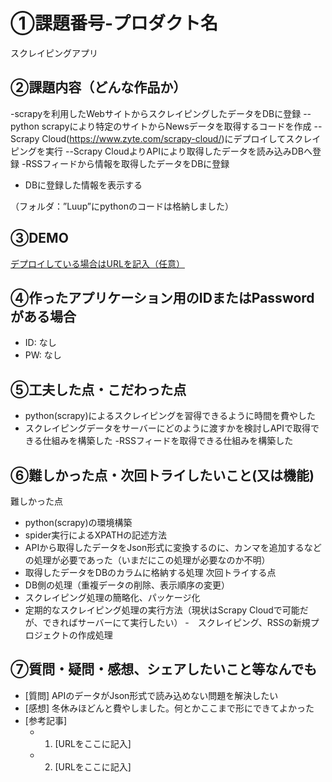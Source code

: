 # ①課題番号-プロダクト名

スクレイピングアプリ

## ②課題内容（どんな作品か）

-scrapyを利用したWebサイトからスクレイピングしたデータをDBに登録
--python scrapyにより特定のサイトからNewsデータを取得するコードを作成
--Scrapy Cloud(https://www.zyte.com/scrapy-cloud/)にデプロイしてスクレイピングを実行
--Scrapy CloudよりAPIにより取得したデータを読み込みDBへ登録
-RSSフィードから情報を取得したデータをDBに登録
- DBに登録した情報を表示する

（フォルダ：”Luup”にpythonのコードは格納しました）
## ③DEMO

[デプロイしている場合はURLを記入（任意）](http://chandori-pork.sakura.ne.jp/kadai03/index.php)

## ④作ったアプリケーション用のIDまたはPasswordがある場合

- ID: なし
- PW: なし

## ⑤工夫した点・こだわった点

- python(scrapy)によるスクレイピングを習得できるように時間を費やした
- スクレイピングデータをサーバーにどのように渡すかを検討しAPIで取得できる仕組みを構築した
-RSSフィードを取得できる仕組みを構築した

## ⑥難しかった点・次回トライしたいこと(又は機能)
難しかった点
- python(scrapy)の環境構築
- spider実行によるXPATHの記述方法
- APIから取得したデータをJson形式に変換するのに、カンマを追加するなどの処理が必要であった（いまだにこの処理が必要なのか不明）
- 取得したデータをDBのカラムに格納する処理
次回トライする点
- DB側の処理（重複データの削除、表示順序の変更）
- スクレイピング処理の簡略化、パッケージ化
- 定期的なスクレイピング処理の実行方法（現状はScrapy Cloudで可能だが、できればサーバーにて実行したい）
-　スクレイピング、RSSの新規プロジェクトの作成処理

## ⑦質問・疑問・感想、シェアしたいこと等なんでも

- [質問]
APIのデータがJson形式で読み込めない問題を解決したい
- [感想]
冬休みほどんと費やしました。何とかここまで形にできてよかった
- [参考記事]
  - 1. [URLをここに記入]

  - 2. [URLをここに記入]
